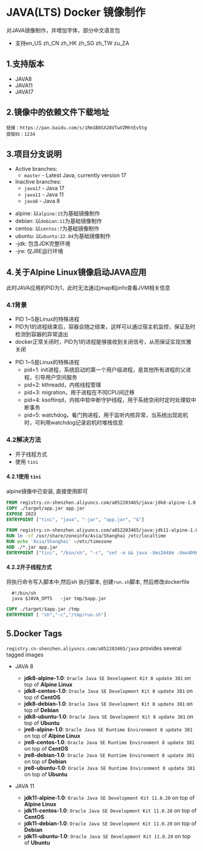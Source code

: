 # JAVA(LTS) Docker 镜像制作
对JAVA镜像制作，并增加字体，部分中文语言包
 - 支持en_US zh_CN zh_HK zh_SG zh_TW zu_ZA

## 1.支持版本
 - JAVA8
 - JAVA11
 - JAVA17

## 2.镜像中的依赖文件下载地址
```text
链接：https://pan.baidu.com/s/1Rm1B8SX28VTwVZMhtEv5tg 
提取码：1234
```

## 3.项目分支说明

* Active branches:
    * `master` - Latest Java, currently version 17
* Inactive branches:
    * `java17` - Java 17
    * `java11` - Java 11
    * `java8` - Java 8

- alpine: 以`alpine:15`为基础镜像制作
- debian: 以`debian:11`为基础镜像制作
- centos: 以`centos:7`为基础镜像制作
- ubuntu: 以`ubuntu:22.04`为基础镜像制作
- -jdk: 包含JDK完整环境
- -jre: 仅JRE运行环境

## 4.关于Alpine Linux镜像启动JAVA应用
此时JAVA应用的PID为1，此时无法通过jmap和jinfo查看JVM相关信息
### 4.1背景
- PID 1~5是Linux的特殊进程
- PID为1的进程结束后，容器会随之结束，这样可以通过宿主机监控，保证及时检测到容器的异常退出
- docker正常关闭时，PID为1的进程能够接收到关闭信号，从而保证实现优雅关闭

* PID 1~5是Linux的特殊进程
  * pid=1: init进程，系统启动的第一个用户级进程，是其他所有进程的父进程，引导用户空间服务
  * pid=2: kthreadd，内核线程管理
  * pid=3: migration，用于进程在不同CPU间迁移
  * pid=4: ksoftirqd，内核中软中断守护线程，用于系统空闲时定时处理软中断事务
  * pid=5: watchdog，看门狗进程，用于监听内核异常，当系统出现宕机时，可利用watchdog记录宕机时堆栈信息

### 4.2解决方法
- 开子线程方式
- 使用 `tini`

#### 4.2.1使用 `tini`
alpine镜像中已安装, 直接使用即可
```dockerfile
FROM registry.cn-shenzhen.aliyuncs.com/a852203465/java:jdk8-alpine-1.0
COPY ./target/app.jar app.jar
EXPOSE 2023
ENTRYPOINT ["tini", "java", "-jar", "app.jar", "&"]
```

```dockerfile
FROM registry.cn-shenzhen.aliyuncs.com/a852203465/java:jdk11-alpine-1.0
RUN ln -sf /usr/share/zoneinfo/Asia/Shanghai /etc/localtime
RUN echo 'Asia/Shanghai' >/etc/timezone
ADD ./*.jar app.jar
ENTRYPOINT ["tini", "/bin/sh", "-c", "set -e && java -Xms2048m -Xmx4096m -Djava.security.egd=file:/dev/./urandom -Dfile.encoding=utf-8 -jar /app.jar"]
```

#### 4.2.2开子线程方式

将执行命令写入脚本中,然后sh 执行脚本, 创建`run.sh`脚本, 然后修改dockerfile
```shell
  #!/bin/sh
  java $JAVA_OPTS   -jar tmp/$app.jar
```

```dockerfile
COPY ./target/$app.jar /tmp
ENTRYPOINT [ "sh","-c","/tmp/run.sh"]
```

## 5.Docker Tags

`registry.cn-shenzhen.aliyuncs.com/a852203465/java` provides several tagged images

* JAVA 8
  * **jdk8-alpine-1.0**: `Oracle Java SE Development Kit 8 update 381` on top of **Alpine Linux**
  * **jdk8-centos-1.0**: `Oracle Java SE Development Kit 8 update 381` on top of **CentOS**
  * **jdk8-debian-1.0**: `Oracle Java SE Development Kit 8 update 381` on top of **Debian**
  * **jdk8-ubuntu-1.0**: `Oracle Java SE Development Kit 8 update 381` on top of **Ubuntu**
  * **jre8-alpine-1.0**: `Oracle Java SE Runtime Environment 8 update 381` on top of **Alpine Linux**
  * **jre8-centos-1.0**: `Oracle Java SE Runtime Environment 8 update 381` on top of **CentOS**
  * **jre8-debian-1.0**: `Oracle Java SE Runtime Environment 8 update 381` on top of **Debian**
  * **jre8-ubuntu-1.0**: `Oracle Java SE Runtime Environment 8 update 381` on top of **Ubuntu**

* JAVA 11
  * **jdk11-alpine-1.0**: `Oracle Java SE Development Kit 11.0.20` on top of **Alpine Linux**
  * **jdk11-centos-1.0**: `Oracle Java SE Development Kit 11.0.20` on top of **CentOS**
  * **jdk11-debian-1.0**: `Oracle Java SE Development Kit 11.0.20` on top of **Debian**
  * **jdk11-ubuntu-1.0**: `Oracle Java SE Development Kit 11.0.20` on top of **Ubuntu**















































































